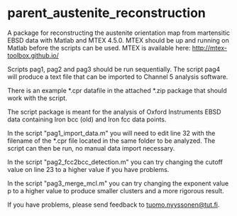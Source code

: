 # parent_austenite_reconstruction

A package for reconstructing the austenite orientation map from martensitic EBSD data with Matlab and MTEX 4.5.0. MTEX should be up and running on Matlab before the scripts can be used. MTEX is available here:
http://mtex-toolbox.github.io/

Scripts pag1, pag2 and pag3 should be run sequentially. The script pag4 will produce a text file that can be imported to Channel 5 analysis software.

There is an example *.cpr datafile in the attached *.zip package that should work with the script.

The script package is meant for the analysis of Oxford Instruments EBSD data containing Iron bcc (old) and Iron fcc data points.

In the script "pag1_import_data.m" you will need to  edit line 32 with the filename of the *.cpr file located in the same folder to be analyzed. The script can then be run, no manual data import necessary.

In the script "pag2_fcc2bcc_detection.m" you can try changing the cutoff value on line 23 to a higher value if you have problems.

In the script "pag3_merge_mcl.m" you can try changing the exponent value p to a higher value to produce smaller clusters and a more rigorous result.

If you have problems, please send feedback to tuomo.nyyssonen@tut.fi.
